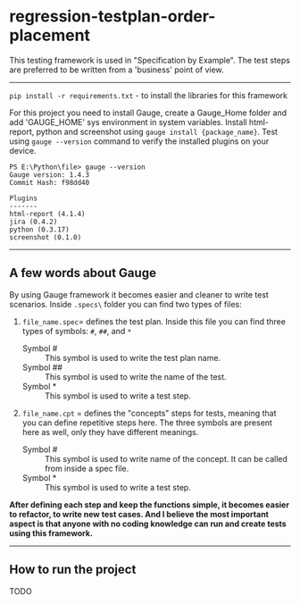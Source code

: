 # regression-testplan-order-placement

This testing framework is used in "Specification by Example". The test steps are preferred to be written 
from a 'business' point of view. 


---
`pip install -r requirements.txt` - to install the libraries for this framework

For this project you need to install Gauge, create a Gauge_Home folder and add 'GAUGE_HOME' sys environment in 
system variables. Install html-report, python and screenshot using `gauge install {package_name}`. Test using 
`gauge --version` command to verify the installed plugins on your device.
```commandline
PS E:\Python\file> gauge --version
Gauge version: 1.4.3
Commit Hash: f98dd40

Plugins
-------
html-report (4.1.4)
jira (0.4.2)
python (0.3.17)
screenshot (0.1.0)
```

---
A few words about Gauge
---
By using Gauge framework it becomes easier and cleaner to write test scenarios. Inside `.specs\` folder you can find 
two types of files:
1. `file_name.spec`= defines the test plan. Inside this file you can find three types of symbols:
`#`, `##`, and `*`
    <dl>
      <dt>Symbol #</dt>
      <dd>This symbol is used to write the test plan name.</dd>
      <dt>Symbol ##</dt>
      <dd>This symbol is used to write the name of the test.</dd>
     <dt>Symbol *</dt>
      <dd>This symbol is used to write a test step.</dd>
    </dl>
   
2. `file_name.cpt` = defines the "concepts" steps for tests, meaning that you can define repetitive steps here. 
 The three symbols are present here as well, only they have different meanings. 
    <dl>
      <dt>Symbol #</dt>
      <dd>This symbol is used to write name of the concept. It can be called from inside a spec file.</dd>
     <dt>Symbol *</dt>
      <dd>This symbol is used to write a test step.</dd>
    </dl>

**After defining each step and keep the functions simple, it becomes easier to refactor, to write new test cases. And I 
believe the most important aspect is that anyone with no coding knowledge can run and create tests  using this framework.**


---
How to run the project
---
TODO
